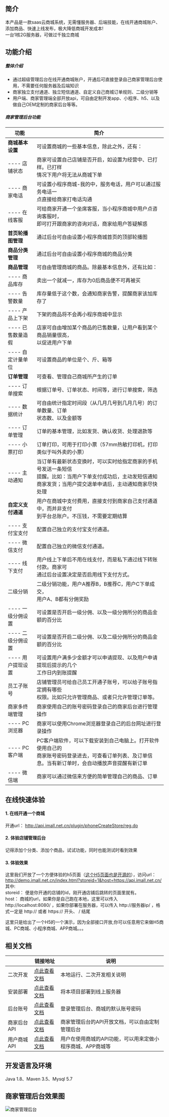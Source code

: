 ## 简介

本产品是一款saas云商城系统，无需懂服务器、后端技能，在线开通商城账户、添加商品、快速上线发布，极大降低商城开发成本!  
一台1核2G服务器，可做过千独立商城

## 功能介绍

##### 整体介绍
* 通过超级管理后台在线开通商城账户，开通后可直接登录自己商家管理后台使用，不需要任何服务器及后端知识
* 商家独立支付通道、独立短信通道、自定义自己商城订单规则、二级分销等
* 用户端、商家管理端全部开放api，可自由定制开发app、小程序、h5、以及做自己OEM定制的商家后台等等。

##### 商家管理后台功能



| 功能 | 简介 |
| ------------------------ | -------------------------------- | 
| **商城基本设置** | 可设置商城的一些基本信息，除此之外，还有： |    
| ---- 店铺状态 | 商家可设置自己店铺是否开启，如设置为经营中、已打样。已打样 <br/> 情况下用户将无法从商城下单 |  
| ---- 商家电话 | 可设置小程序商城-我的中，服务电话，用户可以通过服务电话一 <br/> 点直接给商家打电话沟通 |  
| ---- 在线客服 | 可给商家开通一个坐席客服，当小程序商城中用户点咨询客服时，<br/>  即可打开跟商家的咨询对话，商家给用户答疑解惑 |  
| **首页轮播图管理** | 通过后台可自由设置小程序商城首页的顶部轮播图 |  
| **商品分类管理** | 通过后台可自由设置小程序商城的商品分类 |  
| **商品管理** | 可自由管理商城的商品。除最基本信息外，还有比如： |  
| ---- 商品库存 | 卖出一个就减一，库存为0后商品便不可再被买 |  
| ---- 告警数量 | 库存量低于这个数，会通知商家告警，提醒商家该加库存了 |  
| ---- 产品上下架 | 下架的商品将不会再小程序商城中显示 |  
| ---- 已售数量造假 | 店家可自由增加某个商品的已售数量，让用户看到某个商品销量很高， <br/> 以促进用户下单 |  
| ---- 自定计量单位 | 可设置商品的单位是个、斤、箱等 |  
| **订单管理** | 可查看、管理自己商城所产生的订单 |  
| ---- 订单搜索 | 根据订单号、订单状态、时间等，进行订单搜索，筛选 |  
| ---- 数据统计 | 可自由统计指定时间段（从几月几号到几月几号）的订单数量、订单 <br/> 状态数、以及金额等 |  
| ---- 订单管理 | 订单的基本管理，比如发货、确认收货、处理退款等 |  
| ---- 小票打印 | 订单打印，可用于打印小票（57mm热敏打印机，打印类似于叫外卖的小票） | 
| ---- 主动通知 | 当订单有最新状态变换时，可以实时给指定商家的手机号发送一条短信 <br/> 提醒。比如：当用户下单支付成功后，主动发短信通知商家发货；当用户提交退单申请后，主动通知商家尽快处理 | 20 
| **自定义支付通道** | 用户在商城中支付费用，直接支付到商家自己支付通道中，而并非支付 <br/> 到平台总账户。不压钱，不需要定期结算 |  
| ---- 支付宝支付 | 配置自己独立的支付宝支付通道。 |  
| ---- 微信支付 | 配置自己独立的微信支付通道。 |  
| ---- 线下支付 | 用户线上下单后不用在线支付，而是私下通过线下转账付款。商家可 <br/> 通过后台设置决定是否启用线下支付方式。 |  
| 二级分销 | 二级分销功能，用户A推荐B，B推荐C，用户C下单成交， <br/> 用户A、B都有分佣奖励 | 
| ---- 一级分佣设置 | 可设置是否开启一级分佣、以及一级分佣所分的商品金额的百分比 | |
| ---- 二级分佣设置 | 可设置是否开启二级分佣、以及二级分佣所分的商品金额的百分比 | |
| ---- 用户提现设置 | 可设置用户满多少金额才可以申请提现、以及用户申请提现后提示的几个 <br/> 工作日内到账提醒 | |
| 员工子账号 | 店铺管理员可给自己员工开通子账号，可以给子账号指定拥有哪些 <br/> 权限。比如只允许管理商品、或者只允许管理订单等。 |  
| 商家多终端管理 | 商家使用自己的账号密码登录自己的商家后台进行管理操作 | |
| ---- PC浏览器 | 商家可以使用Chrome浏览器登录自己的后台网址进行登录操作 |  
| ---- PC客户端 | PC客户端软件，可以下载安装到自己电脑上。打开软件使用自己的 <br/> 商家账号密码登录进去，可查看订单列表、及订单信息。当有新订单时，会自动播放声音提醒有新订单 | 
| ---- 微信端 | 商家可以通过微信来方便的简单管理自己的商品、订单 |  



## 在线快速体验
#### 1. 在线开通一个商城  
开通url： http://api.imall.net.cn/plugin/phoneCreateStore/reg.do  
#### 2. 体验店铺管理后台  
记得添加个分类、添加个商品，试试功能，同时也能测试时看到效果  
#### 3. 体验效果  
这里我们开放了一个方便体验的h5页面（[这个H5页面也是开源的](https://gitee.com/leimingyun/dashboard/wikis/leimingyun/wangmarket_site_learn/preview?doc_id=1258300&sort_id=3912490)），访问url：   
http://demo.imall.net.cn/index.html?storeid=1&host=https://api.imall.net.cn/  
其中:  
storeid： 便是你开通的店铺的id，刚开通店铺后跳转的页面里就有。  
host： 商城的url，如果你是自己跑在本地，这里可以传入 http://localhost:8080/ ，如果你部署在服务器，可以传入 http://服务器ip/ ，格式一定是 http:// 或者 https:// 开头、  / 结尾  
  
这里只是给出了一个H5的一个演示，因为全部接口开放,你可以任意用它来做H5商城、PC商城、小程序商城、APP商城。。。


## 相关文档  
|   | 链接地址  | 说明 |
|---|---|---|
| 二次开发  | [点此查看文档](https://gitee.com/leimingyun/dashboard/wikis/leimingyun/bed2ecca-8e2e-4b20-8099-10f09101b097/preview?doc_id=1532896&sort_id=4255124)  | 本地运行、二次开发相关说明 |
| 安装部署  | [点此查看文档](https://gitee.com/leimingyun/dashboard/wikis/leimingyun/bed2ecca-8e2e-4b20-8099-10f09101b097/preview?doc_id=1532896&sort_id=4255147)  | 将本项目部署到线上服务器 |
| 后台账号  | [点此查看文档](https://gitee.com/leimingyun/dashboard/wikis/leimingyun/serverinstall/preview?sort_id=4110640&doc_id=1473420)  | 登录管理后台、商城的默认账号密码 |
| 商家后台API  | [点此查看文档](https://gitee.com/leimingyun/dashboard/wikis/leimingyun/889cb0c9-be33-4a47-aec6-20cd27ea52be/preview?doc_id=1525567&sort_id=4298491)  | 商家管理后台的API开放文档，可以自由定制管理后台 |
| 用户商城API  | [点此查看文档](http://shop.wang.market)  | 用户在使用商城的API功能，可以用来定做小程序商城、APP商城等 |


## 开发语言及环境  
Java 1.8、Maven 3.5、Mysql 5.7


## 商家管理后台效果图  
![商家管理后台](https://images.gitee.com/uploads/images/2021/0816/101520_63daccd0_429922.png)

